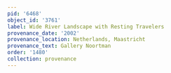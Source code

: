 ```yaml
---
pid: '6468'
object_id: '3761'
label: Wide River Landscape with Resting Travelers
provenance_date: '2002'
provenance_location: Netherlands, Maastricht
provenance_text: Gallery Noortman
order: '1480'
collection: provenance
---
```

